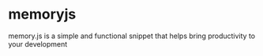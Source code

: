 # memoryjs
 memory.js is a simple and functional snippet that helps bring productivity to your development
